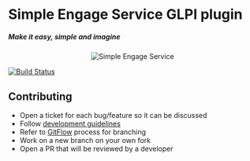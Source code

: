 # Simple Engage Service GLPI plugin

##### _Make it easy, simple and imagine_

<p align="center">
  <img src="https://raw.githubusercontent.com/miguelanruiz/engage/main/engage.png" alt="Simple Engage Service"/>
</p>

[![Build Status](https://travis-ci.org/joemccann/dillinger.svg?branch=master)](https://travis-ci.org/joemccann/dillinger)


## Contributing

* Open a ticket for each bug/feature so it can be discussed
* Follow [development guidelines](http://glpi-developer-documentation.readthedocs.io/en/latest/plugins/index.html)
* Refer to [GitFlow](http://git-flow.readthedocs.io/) process for branching
* Work on a new branch on your own fork
* Open a PR that will be reviewed by a developer